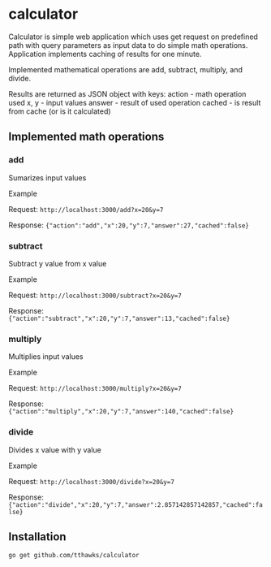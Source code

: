 # calculator

Calculator is simple web application which uses get request on predefined path with query parameters as input data to do simple math operations. Application implements caching of results for one minute.

Implemented mathematical operations are add, subtract, multiply, and divide.

Results are returned as JSON object with keys:
action - math operation used
x, y - input values
answer - result of used operation 
cached - is result from cache (or is it calculated)

## Implemented math operations
### add

Sumarizes input values

Example

Request:
```http://localhost:3000/add?x=20&y=7```

Response: 
```{"action":"add","x":20,"y":7,"answer":27,"cached":false}```

### subtract

Subtract y value from x value

Example

Request:
```http://localhost:3000/subtract?x=20&y=7```

Response: 
```{"action":"subtract","x":20,"y":7,"answer":13,"cached":false}```

### multiply

Multiplies input values

Example

Request:
```http://localhost:3000/multiply?x=20&y=7```

Response: 
```{"action":"multiply","x":20,"y":7,"answer":140,"cached":false}```


### divide

Divides x value with y value

Example

Request:
```http://localhost:3000/divide?x=20&y=7```

Response: 
```{"action":"divide","x":20,"y":7,"answer":2.857142857142857,"cached":false}```



## Installation

`go get github.com/tthawks/calculator`